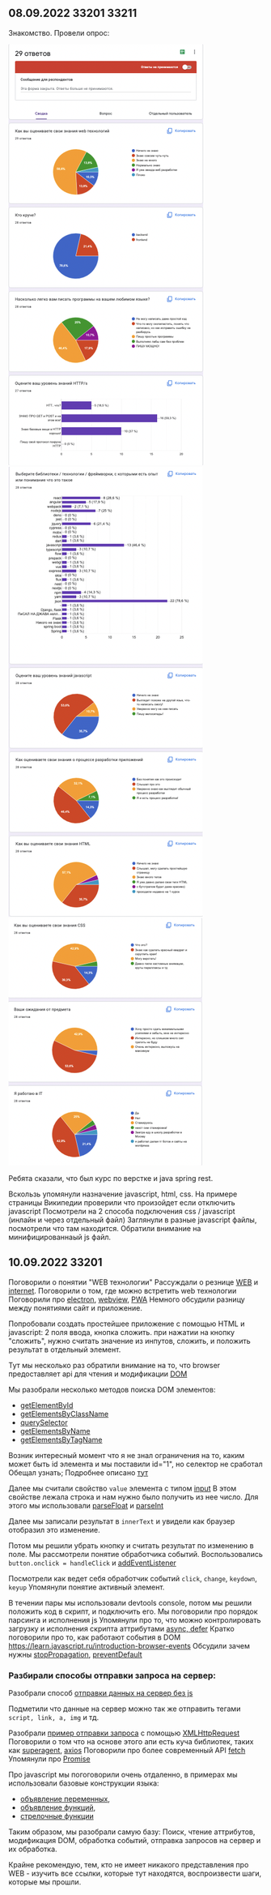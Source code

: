 ## 08.09.2022 33201 33211

Знакомство.
Провели опрос:

![результаты](./survey/1.png)
![результаты](./survey/2.png)
![результаты](./survey/3.png)

Ребята сказали, что был курс по верстке и java spring rest.

Вскользь упомянули назначение javascript, html, css.
На примере страницы Википедии проверили что произойдет если отключить javascript
Посмотрели на 2 способа подключения css / javascript (инлайн и через отдельный файл)
Заглянули в разные javascript файлы, посмотрели что там находится.
Обратили внимание на минифицированнаый js файл.


## 10.09.2022 33201 
Поговорили о понятии "WEB технологии"
Рассуждали о резнице [WEB](https://en.wikipedia.org/wiki/World_Wide_Web) и [internet](https://en.wikipedia.org/wiki/Internet).
Поговорили о том, где можно встретить web технологии
Поговорили про [electron](https://www.electronjs.org/), [webview](https://developer.android.com/reference/android/webkit/WebView),
[PWA](https://en.wikipedia.org/wiki/Progressive_web_app)
Немного обсудили разницу между понятиями сайт и приложение.

Попробовали создать простейшее приложение с помощью HTML и javascript: 2 поля ввода, кнопка сложить. при нажатии на кнопку "сложить", нужно считать значение из инпутов, сложить, и положить результат в отдельный элемент.

Тут мы несколько раз обратили внимание на то, что browser предоставляет api для чтения и модификации [DOM](https://developer.mozilla.org/ru/docs/Web/API/Document_Object_Model/Introduction)

Мы разобрали несколько методов поиска DOM элементов:
- [getElementById](https://developer.mozilla.org/ru/docs/Web/API/Document/getElementById)
- [getElementsByClassName](https://developer.mozilla.org/ru/docs/Web/API/Document/querySelector)
- [querySelector](https://developer.mozilla.org/ru/docs/Web/API/Document/getElementsByClassName)
- [getElementsByName](https://developer.mozilla.org/ru/docs/Web/API/Document/getElementsByName)
- [getElementsByTagName](https://developer.mozilla.org/ru/docs/Web/API/Document/getElementsByTagName)

Возник интересный момент что я не знал ограничения на то, каким может быть id элемента и мы поставили id="1", но селектор не сработал
Обещал узнать; Подробнее описано [тут](https://developer.mozilla.org/en-US/docs/Web/HTML/Global_attributes/id)

Далее мы считали свойство `value` элемента с типом [input](https://developer.mozilla.org/en-US/docs/Web/HTML/Element/input)
В этом свойстве лежала строка и нам нужно было получить из нее число. Для этого мы использовали [parseFloat](https://developer.mozilla.org/ru/docs/Web/JavaScript/Reference/Global_Objects/parseFloat) и [parseInt](https://developer.mozilla.org/ru/docs/Web/JavaScript/Reference/Global_Objects/parseInt)

Далее мы записали результат в `innerText` и увидели как браузер отобразил это изменение.

Потом мы решили убрать кнопку и считать результат по изменению в поле.
Мы рассмотрели понятие обработчика событий. 
Воспользовались `button.onclick = handleClick` и [addEventListener](https://www.w3schools.com/jsref/met_element_addeventlistener.asp)

Посмотрели как ведет себя обработчик событий `click`, `change`, `keydown`, `keyup`
Упомянули понятие активный элемент.

В течении пары мы использовали devtools console, потом мы решили положить код в скрипт, и подключить его. Мы поговорили про порядок парсинга и исполнения js
Упомянули про то, что можно контролировать загрузку и исполнения скрипта аттрибутами [async, defer](https://javascript.info/script-async-defer)
Кратко поговорили про то, как работают события в DOM https://learn.javascript.ru/introduction-browser-events
Обсудили зачем нужны [stopPropagation](https://developer.mozilla.org/ru/docs/Web/API/Event/stopPropagation), [preventDefault](https://developer.mozilla.org/ru/docs/Web/API/Event/preventDefault)

### Разбирали способы отправки запроса на сервер:

Разобрали способ [отправки данных на сервер без js](https://developer.mozilla.org/en-US/docs/Learn/Forms/Sending_and_retrieving_form_data)

Подметили что данные на сервер можно так же отправить тегами `script, link, a, img`  и тд.

Разобрали [пример отправки запроса](https://javascript.info/xmlhttprequest) с помощью [XMLHttpRequest](https://developer.mozilla.org/ru/docs/Web/API/XMLHttpRequest)
Поговорили о том что на основе этого апи есть куча библиотек, таких как [superagent](https://www.npmjs.com/package/superagent), [axios](https://github.com/axios/axios)
Поговорили про более современный API [fetch](https://developer.mozilla.org/ru/docs/Web/API/Fetch_API/Using_Fetch)
Упомянули про [Promise](https://developer.mozilla.org/en-US/docs/Web/JavaScript/Reference/Global_Objects/Promise)

Про javascript мы погоговорили очень отдаленно, в примерах мы использовали базовые конструкции языка:
- [объявление переменных](https://learn.javascript.ru/variables),
- [объявление функций](https://learn.javascript.ru/variables),
- [стрелочные функции](https://learn.javascript.ru/arrow-functions-basics)

Таким образом, мы разобрали самую базу:
Поиск, чтение аттрибутов, модификация DOM, обработка событий, отправка запросов на сервер и их обработка.

Крайне рекомендую, тем, кто не имеет никакого представления про WEB - изучить все ссылки, которые тут находятся, воспроизвести шаги, которые мы прошли.
